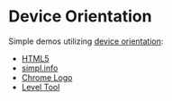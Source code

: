 # Device Orientation

Simple demos utilizing [device orientation](http://www.html5rocks.com/en/tutorials/device/orientation):

* [HTML5](http://www.html5rocks.com/en/tutorials/device/orientation/deviceorientationsample.html)
* [simpl.info](http://simpl.info/deviceorientation)
* [Chrome Logo](http://slides.html5rocks.com/#slide-orientation)
* [Level Tool](https://github.com/mediaupstream/levelToolJS)

